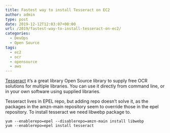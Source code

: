 ```yaml
---
title: Fastest way to install Tesseract on EC2
author: admin
type: post
date: 2019-12-12T12:03:07+00:00
url: /2019/fastest-way-to-install-tesseract-on-ec2/
categories:
  - DevOps
  - Open Source
tags:
  - ec2
  - ocr
  - opensource
  - aws
---
```

[Tesseract](https://github.com/tesseract-ocr/tesseract) it&#8217;s a great library Open Source library to supply free OCR solutions for multiple libraries. You can use it directly from command line, or in your own software using supplied libraries. 

<!--more-->

Tesseract lives in EPEL repo, but adding repo doesn&#8217;t solve it, as the packages in the amzn-main repository seem to override those in the epel repository. To install tesseract we need libwebp package to.


```
yum --enablerepo=epel --disablerepo=amzn-main install libwebp
yum --enablerepo=epel install tesseract
```
